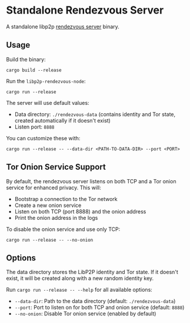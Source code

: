 # Standalone Rendezvous Server

A standalone libp2p [rendezvous server](https://github.com/libp2p/specs/tree/master/rendezvous) binary.

## Usage

Build the binary:

```
cargo build --release
```

Run the `libp2p-rendezvous-node`:

```
cargo run --release
```

The server will use default values:

- Data directory: `./rendezvous-data` (contains identity and Tor state, created automatically if it doesn't exist)
- Listen port: `8888`

You can customize these with:

```
cargo run --release -- --data-dir <PATH-TO-DATA-DIR> --port <PORT>
```

## Tor Onion Service Support

By default, the rendezvous server listens on both TCP and a Tor onion service for enhanced privacy. This will:

- Bootstrap a connection to the Tor network
- Create a new onion service
- Listen on both TCP (port 8888) and the onion address
- Print the onion address in the logs

To disable the onion service and use only TCP:

```
cargo run --release -- --no-onion
```

## Options

The data directory stores the LibP2P identity and Tor state. If it doesn't exist, it will be created along with a new random identity key.

Run `cargo run --release -- --help` for all available options:

- `--data-dir`: Path to the data directory (default: `./rendezvous-data`)
- `--port`: Port to listen on for both TCP and onion service (default: `8888`)
- `--no-onion`: Disable Tor onion service (enabled by default)
